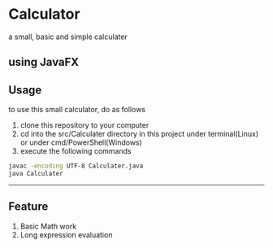 # Calculator
a small, basic and simple calculater

using JavaFX
-----
## Usage
to use this small calculator, do as follows

1. clone this repository to your computer
2. cd into the src/Calculater directory in this project under terminal(Linux) or under cmd/PowerShell(Windows)
3. execute the following commands
```bash
javac -encoding UTF-8 Calculater.java
java Calculater
```
-----
## Feature
1. Basic Math work
2. Long expression evaluation
